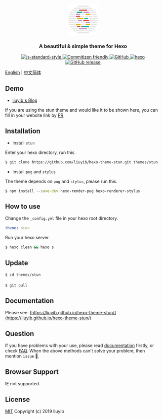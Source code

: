 <p align="center"><a href="https://liuyib.github.io/hexo-theme-stun/" target="_blank" rel="noopener noreferrer"><img width="100" src="https://raw.githubusercontent.com/liuyib/picBed/master/hexo-blog/20190603093757.png" alt="stun logo"></a></p>

<h3 align="center">A beautiful & simple theme for Hexo</h3>

<p align="center">
  <a href="http://standardjs.com" target="_blank" rel="noopener noreferrer">
    <img alt="js-standard-style" src="https://img.shields.io/badge/code%20style-standard-brightgreen.svg?style=flat-square">
  </a>
  <a href="http://commitizen.github.io/cz-cli/" target="_blank" rel="noopener noreferrer">
    <img alt="Commitizen friendly" src="https://img.shields.io/badge/commitizen-friendly-brightgreen.svg?style=flat-square">
  </a>
  <a href="https://github.com/liuyib/hexo-theme-stun/blob/master/LICENSE" target="_blank" rel="noopener noreferrer">
    <img alt="GitHub" src="https://img.shields.io/github/license/liuyib/hexo-theme-stun.svg?style=flat-square">
  </a>
  <a href="https://hexo.io/zh-cn/" target="_blank" rel="noopener noreferrer">
    <img alt="hexo" src="https://img.shields.io/badge/hexo-%3E%3D3.0-blue.svg?style=flat-square">
  </a>
  <a href="https://github.com/liuyib/hexo-theme-stun/releases" target="_blank" rel="noopener noreferrer">
    <img alt="GitHub release" src="https://img.shields.io/github/release/liuyib/hexo-theme-stun.svg?style=flat-square">
  </a>
</p>

[English](https://github.com/liuyib/hexo-theme-stun/blob/master/README_en_US.md) | [中文简体](https://github.com/liuyib/hexo-theme-stun/blob/master/README.md)

## Demo

- [liuyib`s Blog](https://liuyib.github.io/)

If you are using the stun theme and would like it to be shown here, you can fill in your website link by [PR](https://github.com/liuyib/hexo-theme-stun/pulls).

## Installation

- Install `stun`

Enter your hexo directory, run this.

``` bash
$ git clone https://github.com/liuyib/hexo-theme-stun.git themes/stun
```

- Install `pug` and `stylus`

The theme depends on `pug` and `stylus`, please run this.

``` bash
$ npm install --save-dev hexo-render-pug hexo-renderer-stylus
```

## How to use

Change the `_config.yml` file in your hexo root directory.

``` yml
theme: stun
```

Run your hexo server.

``` bash
$ hexo clean && hexo s
```

## Update

``` bash
$ cd themes/stun

$ git pull
```

## Documentation

Please see: [https://liuyib.github.io/hexo-theme-stun/](https://liuyib.github.io/hexo-theme-stun/)

## Question

If you have problems with your use, please read [documentation](https://liuyib.github.io/hexo-theme-stun/zh-CN/) firstly, or check [FAQ](https://github.com/liuyib/hexo-theme-stun/blob/master/FAQ.md). When the above methods can't solve your problem, then mention `issue` :hugs:.

## Browser Support

IE not supported.

## License

[MIT](https://github.com/liuyib/hexo-theme-stun/blob/master/LICENSE) Copyright (c) 2019 liuyib
